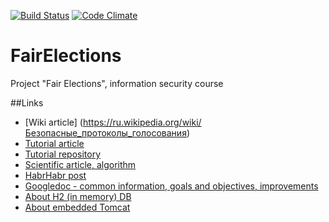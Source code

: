 [![Build Status](https://travis-ci.org/sanekas/fair-elections.svg?branch=master)](https://travis-ci.org/sanekas/fair-elections)
[![Code Climate](https://codeclimate.com/github/sanekas/FairElections/badges/gpa.svg)](https://codeclimate.com/github/sanekas/FairElections)

# FairElections
Project "Fair Elections", information security course

##Links
* [Wiki article] (https://ru.wikipedia.org/wiki/Безопасные_протоколы_голосования)
* [Tutorial article](http://kielczewski.eu/2014/12/spring-boot-security-application/)
* [Tutorial repository](https://github.com/bkielczewski/example-spring-boot-security)
* [Scientific article, algorithm](http://people.csail.mit.edu/rivest/RivestSmith-ThreeVotingProtocolsThreeBallotVAVAndTwin.pdf)
* [HabrHabr post](https://habrahabr.ru/post/156825/)
* [Googledoc - common information, goals and objectives, improvements](https://docs.google.com/document/u/1/d/19R7bXON6pg3gUt15ifT-KnZj8W9ayUV4YSHmF3IJWKs/edit)
* [About H2 (in memory) DB](http://www.h2database.com/html/features.html#in_memory_databases)
* [About embedded Tomcat](https://spring.io/blog/2014/03/07/deploying-spring-boot-applications)



